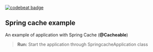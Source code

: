 [![codebeat badge](https://codebeat.co/badges/56d3b632-f32f-4260-a0e7-6cc4e12a911b)](https://codebeat.co/projects/github-com-paz1506-spring-cache-example-master)

<h2>Spring cache example</h2>

An example of application with Spring Cache (**@Cacheable**)

> **Run:** Start the application through SpringcacheApplication class
